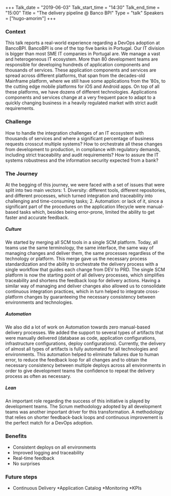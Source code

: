 +++
Talk_date = "2019-06-03"
Talk_start_time = "14:30"
Talk_end_time = "15:00"
Title = "The delivery pipeline @ Banco BPI"
Type = "talk"
Speakers = ["hugo-amorim"]
+++

### Context

This talk reports a real-world experience regarding a DevOps adoption at BancoBPI. BancoBPI is one of the top five banks in Portugal. Our IT division is bigger than most SME IT companies in Portugal are. We manage a vast and heterogeneous IT ecosystem. More than 80 development teams are responsible for developing hundreds of application components and thousands of services. These application components and services are spread across different platforms, that span from the decades-old Mainframe platform, where we still have some applications from the ’80s, to the cutting edge mobile platforms for iOS and Android apps. On top of all these platforms, we have dozens of different technologies. Applications components and services change at a very frequent pace to adapt to a quickly changing business in a heavily regulated market with strict audit requirements.

### Challenge

How to handle the integration challenges of an IT ecosystem with thousands of services and where a significant percentage of business requests crosscut multiple systems? How to orchestrate all these changes from development to production, in compliance with regulatory demands, including strict traceability and audit requirements? How to assure the IT systems robustness and the information security expected from a bank?

### The Journey

At the begging of this journey, we were faced with a set of issues that were split into two main vectors: 1. Diversity: different tools, different repositories, and different processes, which turned integration and traceability into challenging and time-consuming tasks; 2. Automation: or lack of it, since a significant part of the procedures on the application lifecycle were manual-based tasks which, besides being error-prone, limited the ability to get faster and accurate feedback.

##### Culture

We started by merging all SCM tools in a single SCM platform. Today, all teams use the same terminology, the same interface, the same way of managing changes and deliver them, the same processes regardless of the technology or platform. This merge gave us the necessary process standardization and the ability to orchestrate the delivery process with a single workflow that guides each change from DEV to PRD. The single SCM platform is now the starting point of all delivery processes, which simplifies traceability and shortens the feedback loop for delivery actions. Having a similar way of managing and deliver changes also allowed us to consolidate continuous integration practices, which in turn helped to integrate cross-platform changes by guaranteeing the necessary consistency between environments and technologies.

##### Automation

We also did a lot of work on Automation towards zero manual-based delivery processes. We added the support to several types of artifacts that were manually delivered (database as code, application configurations, infrastructure configurations, deploy configurations). Currently, the delivery of almost all types of artifacts is fully automated for all technologies and environments. This automation helped to eliminate failures due to human error, to reduce the feedback loop for all changes and to obtain the necessary consistency between multiple deploys across all environments in order to give development teams the confidence to repeat the delivery process as often as necessary.

##### Lean

An important role regarding the success of this initiative is played by development teams. The Scrum methodology adopted by all development teams was another important driver for this transformation. A methodology that relies on shorter feedback-back loops and continuous improvement is the perfect match for a DevOps adoption.

### Benefits

* Consistent deploys on all environments
* Improved logging and traceability
* Real-time feedback
* No surprises

### Future steps

* Continuous Delivery
*Application Catalog
*Monitoring
*KPIs